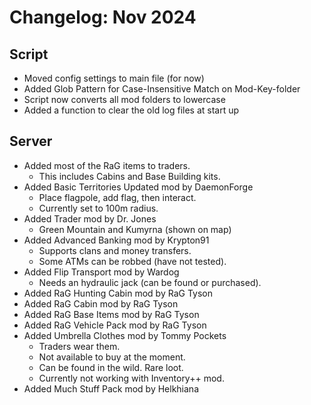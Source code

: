 # Changelog: Nov 2024

## Script
- Moved config settings to main file (for now)
- Added Glob Pattern for Case-Insensitive Match on Mod-Key-folder
- Script now converts all mod folders to lowercase
- Added a function to clear the old log files at start up

## Server
- Added most of the RaG items to traders.
  - This includes Cabins and Base Building kits.
- Added Basic Territories Updated mod by DaemonForge
  - Place flagpole, add flag, then interact.
  - Currently set to 100m radius.
- Added Trader mod by Dr. Jones
  - Green Mountain and Kumyrna (shown on map) 
- Added Advanced Banking mod by Krypton91
  - Supports clans and money transfers.
  - Some ATMs can be robbed (have not tested).
- Added Flip Transport mod by Wardog
  - Needs an hydraulic jack (can be found or purchased).
- Added RaG Hunting Cabin mod by RaG Tyson
- Added RaG Cabin mod by RaG Tyson
- Added RaG Base Items mod by RaG Tyson
- Added RaG Vehicle Pack mod by RaG Tyson
- Added Umbrella Clothes mod by Tommy Pockets
  - Traders wear them.
  - Not available to buy at the moment.
  - Can be found in the wild. Rare loot.
  - Currently not working with Inventory++ mod.
- Added Much Stuff Pack mod by Helkhiana
